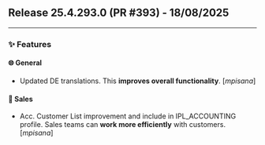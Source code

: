 ## Release 25.4.293.0 (PR #393) - 18/08/2025
---
### ✨ Features

#### 🌐 General
  * Updated DE translations. This **improves overall functionality**. [*mpisana*]

#### 🛒 Sales
  * Acc. Customer List improvement and include in IPL_ACCOUNTING profile. Sales teams can **work more efficiently** with customers. [*mpisana*]

